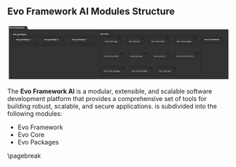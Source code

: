 ## Evo Framework AI Modules Structure

![evo_package](data/evo_package.svg)

The **Evo Framework AI** is a modular, extensible, and scalable software development platform that provides a comprehensive set of tools for building robust, scalable, and secure applications.
is subdivided into the following modules:
- Evo Framework
- Evo Core
- Evo Packages

\pagebreak